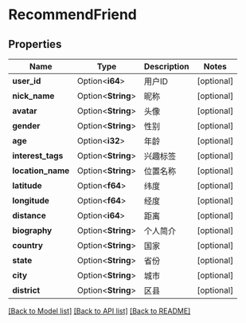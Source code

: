 # RecommendFriend

## Properties

Name | Type | Description | Notes
------------ | ------------- | ------------- | -------------
**user_id** | Option<**i64**> | 用户ID | [optional]
**nick_name** | Option<**String**> | 昵称 | [optional]
**avatar** | Option<**String**> | 头像 | [optional]
**gender** | Option<**String**> | 性别 | [optional]
**age** | Option<**i32**> | 年龄 | [optional]
**interest_tags** | Option<**String**> | 兴趣标签 | [optional]
**location_name** | Option<**String**> | 位置名称 | [optional]
**latitude** | Option<**f64**> | 纬度 | [optional]
**longitude** | Option<**f64**> | 经度 | [optional]
**distance** | Option<**i64**> | 距离 | [optional]
**biography** | Option<**String**> | 个人简介 | [optional]
**country** | Option<**String**> | 国家 | [optional]
**state** | Option<**String**> | 省份 | [optional]
**city** | Option<**String**> | 城市 | [optional]
**district** | Option<**String**> | 区县 | [optional]

[[Back to Model list]](../README.md#documentation-for-models) [[Back to API list]](../README.md#documentation-for-api-endpoints) [[Back to README]](../README.md)


